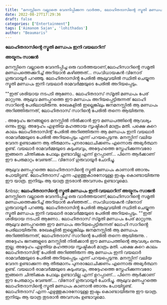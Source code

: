```yaml
---
title: "മനസ്സിനെ വല്ലാതെ വേദനിപ്പിക്കുന്ന വാർത്ത, ലോഹിതദാസിൻ്റെ സ്മൃതി മണ്ഡപം ഇനി വയലാറിന്"
date: 2022-08-27T17:29:36
draft: false
categories: ["Entertainment"]
tags: ['Aimanom Sajan', 'lohithadas']
author: "Beaumaris"
---
```


<strong>ലോഹിതദാസിൻ്റെ സ്മൃതി മണ്ഡപം ഇനി വയലാറിന്</strong>

<strong>അയ്മനം സാജൻ</strong>

മനസ്സിനെ വല്ലാതെ വേദനിപ്പിച്ച ഒരു വാർത്തയാണ്,ലോഹിസാറിൻ്റെ സമൃതി മണ്ഡപത്തെക്കുറിച്ച് അറിയാൻ കഴിഞ്ഞത്...‌ സംവിധായകൻ വിനോദ് ഗുരുവായൂർ പറഞ്ഞു. ലോഹിതദാസിൻ്റ പേരിൽ ആലുവയിൽ സ്ഥിതി ചെയ്യുന്ന സ്മൃതി മണ്ഡപം ഇനി വയലാർ രാമവർമ്മയുടെ പേരിൽ അറിയപ്പെടും.

""ഇത് ശരിയായ നടപടി ആണോ.. ലോഹിതദാസ് സ്‌മൃതി മണ്ഡപം പേര് മാറ്റുന്നു. ആലുവ മണപ്പുറത്തെ ഈ മണ്ഡപം അറിയപ്പെട്ടിരുന്നത് ലോഹി സാറിൻ്റെ പേരിലായിരുന്നു. രേഖകളിൽ ഇല്ലെങ്കിലും ജനമനസ്സിൽ ആ മണ്ഡപം അറിഞ്ഞിരുന്നത്, ലോഹിതദാസ് സാറിന്റെ പേരിൽ തന്നെ ആയിരുന്നു.

. അദ്ദേഹം ജനങ്ങളുടെ മനസ്സിൽ നിൽക്കാൻ ഈ മണ്ഡപത്തിന്റെ ആവശ്യം ഒന്നും ഇല്ല. അദ്ദേഹം എഴുതിയ മഹത്തായ സൃഷ്ടികൾ മാത്രം മതി. പക്ഷെ കുറെ കാലം ലോഹിതദാസിന്റ് പേരിൽ അറിഞ്ഞിരുന്ന ആ മണ്ഡപം ഇനി വയലാർ രാമവർമ്മയുടെ പേരിൽ അറിയപ്പെടും എന്ന് പറയപ്പെടുന്നു. മനസ്സിന് വലിയ വേദന ഉണ്ടാക്കുന്ന ആ തീരുമാനം പുനരാലോചിക്കണം എന്നൊരു അഭ്യർത്ഥന ഉണ്ട്. വയലാർ രാമവർമ്മയുടെ കുടുംബവും, അദ്ദേഹത്തെ സ്നേഹിക്കുന്നവരോ ഇങ്ങനെ ചിന്തിക്കുക പോലും ഉണ്ടാവില്ല എന്ന് ഉറപ്പാണ്... പിന്നെ ആർക്കാണ് ഈ പേരുമാറ്റം വേണ്ടത്.... വിനോദ് ഗുരുവായൂർ ചോദിച്ചു.

ആലുവ മണപ്പുറത്തെ ലോഹിതദാസിൻ്റെ സ്മൃതി മണ്ഡപം കാണാൻ ഞാനും പോയിട്ടുണ്ട്. ലോഹിതദാസ് എന്ന എഴുത്തുകാരനോടുള്ള ഇഷ്ടം കൊണ്ടായിരുന്നു ഈ യാത്ര. ഇനിയും ആ യാത്ര തുടരാൻ അവസരം ഉണ്ടാവുമൊ.

&amp;nbsp;
**ലോഹിതദാസിൻ്റെ സ്മൃതി മണ്ഡപം ഇനി വയലാറിന്** **അയ്മനം സാജൻ** മനസ്സിനെ വല്ലാതെ വേദനിപ്പിച്ച ഒരു വാർത്തയാണ്,ലോഹിസാറിൻ്റെ സമൃതി മണ്ഡപത്തെക്കുറിച്ച് അറിയാൻ കഴിഞ്ഞത്...‌ സംവിധായകൻ വിനോദ് ഗുരുവായൂർ പറഞ്ഞു. ലോഹിതദാസിൻ്റ പേരിൽ ആലുവയിൽ സ്ഥിതി ചെയ്യുന്ന സ്മൃതി മണ്ഡപം ഇനി വയലാർ രാമവർമ്മയുടെ പേരിൽ അറിയപ്പെടും. ""ഇത് ശരിയായ നടപടി ആണോ.. ലോഹിതദാസ് സ്‌മൃതി മണ്ഡപം പേര് മാറ്റുന്നു. ആലുവ മണപ്പുറത്തെ ഈ മണ്ഡപം അറിയപ്പെട്ടിരുന്നത് ലോഹി സാറിൻ്റെ പേരിലായിരുന്നു. രേഖകളിൽ ഇല്ലെങ്കിലും ജനമനസ്സിൽ ആ മണ്ഡപം അറിഞ്ഞിരുന്നത്, ലോഹിതദാസ് സാറിന്റെ പേരിൽ തന്നെ ആയിരുന്നു. . അദ്ദേഹം ജനങ്ങളുടെ മനസ്സിൽ നിൽക്കാൻ ഈ മണ്ഡപത്തിന്റെ ആവശ്യം ഒന്നും ഇല്ല. അദ്ദേഹം എഴുതിയ മഹത്തായ സൃഷ്ടികൾ മാത്രം മതി. പക്ഷെ കുറെ കാലം ലോഹിതദാസിന്റ് പേരിൽ അറിഞ്ഞിരുന്ന ആ മണ്ഡപം ഇനി വയലാർ രാമവർമ്മയുടെ പേരിൽ അറിയപ്പെടും എന്ന് പറയപ്പെടുന്നു. മനസ്സിന് വലിയ വേദന ഉണ്ടാക്കുന്ന ആ തീരുമാനം പുനരാലോചിക്കണം എന്നൊരു അഭ്യർത്ഥന ഉണ്ട്. വയലാർ രാമവർമ്മയുടെ കുടുംബവും, അദ്ദേഹത്തെ സ്നേഹിക്കുന്നവരോ ഇങ്ങനെ ചിന്തിക്കുക പോലും ഉണ്ടാവില്ല എന്ന് ഉറപ്പാണ്... പിന്നെ ആർക്കാണ് ഈ പേരുമാറ്റം വേണ്ടത്.... വിനോദ് ഗുരുവായൂർ ചോദിച്ചു. ആലുവ മണപ്പുറത്തെ ലോഹിതദാസിൻ്റെ സ്മൃതി മണ്ഡപം കാണാൻ ഞാനും പോയിട്ടുണ്ട്. ലോഹിതദാസ് എന്ന എഴുത്തുകാരനോടുള്ള ഇഷ്ടം കൊണ്ടായിരുന്നു ഈ യാത്ര. ഇനിയും ആ യാത്ര തുടരാൻ അവസരം ഉണ്ടാവുമൊ. &nbsp;
